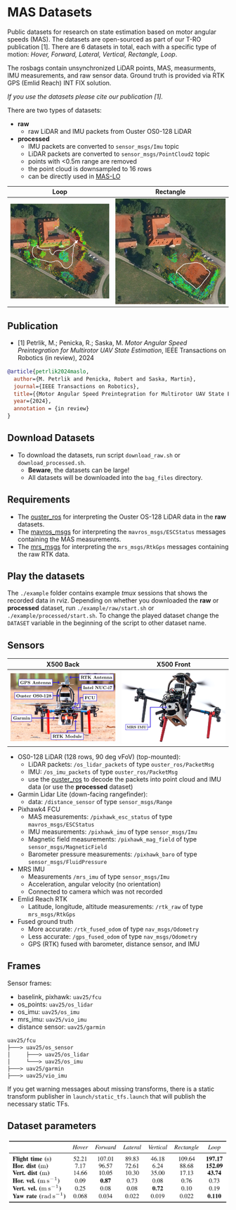 # MAS Datasets

Public datasets for research on state estimation based on motor angular speeds (MAS).
The datasets are open-sourced as part of our T-RO publication [1].
There are 6 datasets in total, each with a specific type of motion: *Hover, Forward, Lateral, Vertical, Rectangle, Loop*.

The rosbags contain unsynchronized LiDAR points, MAS, measurments, IMU measurements, and raw sensor data. 
Ground truth is provided via RTK GPS (Emlid Reach) INT FIX solution.

*If you use the datasets please cite our publication [1].*

There are two types of datasets:

- **raw**
  - raw LiDAR and IMU packets from Ouster OS0-128 LiDAR
- **processed**
  - IMU packets are converted to `sensor_msgs/Imu` topic
  - LiDAR packets are converted to `sensor_msgs/PointCloud2` topic
  - points with <0.5m range are removed 
  - the point cloud is downsampled to 16 rows
  - can be directly used in [MAS-LO](https://github.com/ctu-mrs/maslo)

| Loop                   | Rectangle                   |
| ---                    | ---                         |
| ![](.fig/map_loop.png) | ![](.fig/map_rectangle.png) |

## Publication

- [1] Petrlik, M.; Penicka, R.; Saska, M. *Motor Angular Speed Preintegration for Multirotor UAV State Estimation*, IEEE Transactions on Robotics (in review), 2024
```bibtex
@article{petrlik2024maslo,
  author={M. Petrlik and Penicka, Robert and Saska, Martin}, 
  journal={IEEE Transactions on Robotics}, 
  title={{Motor Angular Speed Preintegration for Multirotor UAV State Estimation}}, 
  year={2024},
  annotation = {in review}
}
```

## Download Datasets

- To download the datasets, run script `download_raw.sh` or `download_processed.sh`.
  - **Beware**, the datasets can be large!
  - All datasets will be downloaded into the `bag_files` directory.

## Requirements

- The [ouster_ros](https://github.com/ctu-mrs/ouster/) for interpreting the Ouster OS-128 LiDAR data in the **raw** datasets.
- The [mavros_msgs](https://github.com/mavlink/mavros) for interpreting the `mavros_msgs/ESCStatus` messages containing the MAS measurements.
- The [mrs_msgs](https://github.com/ctu-mrs/mrs_msgs) for interpreting the `mrs_msgs/RtkGps` messages containing the raw RTK data.

## Play the datasets

The `./example` folder contains example _tmux_ sessions that shows the recorded data in rviz.
Depending on whether you downloaded the **raw** or **processed** dataset, run `./example/raw/start.sh` or `./example/processed/start.sh`.
To change the played dataset change the `DATASET` variable in the beginning of the script to other dataset name.

## Sensors
| X500 Back               | X500 Front               |
| ---                     | ---                      |
| ![](.fig/x500_back.png) | ![](.fig/x500_front.png) |

- OS0-128 LiDAR (128 rows, 90 deg vFoV) (top-mounted):
  - LiDAR packets: `/os_lidar_packets` of type `ouster_ros/PacketMsg`
  - IMU: `/os_imu_packets` of type `ouster_ros/PacketMsg`
  - use the [ouster_ros](https://github.com/ctu-mrs/ouster/) to decode the packets into point cloud and IMU data (or use the **processed** dataset)
- Garmin Lidar Lite (down-facing rangefinder):
  - data: `/distance_sensor` of type `sensor_msgs/Range`
- Pixhawk4 FCU
  - MAS measurements: `/pixhawk_esc_status` of type `mavros_msgs/ESCStatus`
  - IMU measurements: `/pixhawk_imu` of type `sensor_msgs/Imu`
  - Magnetic field measurements: `/pixhawk_mag_field` of type `sensor_msgs/MagneticField`
  - Barometer pressure measurements: `/pixhawk_baro` of type `sensor_msgs/FluidPressure`
- MRS IMU 
  - Measurements `/mrs_imu` of type `sensor_msgs/Imu`
  - Acceleration, angular velocity (no orientation)
  - Connected to camera which was not recorded
- Emlid Reach RTK
  - Latitude, longitude, altitude measurements: `/rtk_raw` of type `mrs_msgs/RtkGps`
- Fused ground truth
  - More accurate: `/rtk_fused_odom` of type `nav_msgs/Odometry`
  - Less accurate: `/gps_fused_odom` of type `nav_msgs/Odometry`
  - GPS (RTK) fused with barometer, distance sensor, and IMU
   
## Frames

Sensor frames:
- baselink, pixhawk: `uav25/fcu`
- os_points: `uav25/os_lidar`
- os_imu: `uav25/os_imu`
- mrs_imu: `uav25/vio_imu`
- distance sensor: `uav25/garmin`

```
uav25/fcu
├───> uav25/os_sensor
│     ├───> uav25/os_lidar
│     └───> uav25/os_imu
├───> uav25/garmin
├───> uav25/vio_imu
```

If you get warning messages about missing transforms, there is a static transform publisher in `launch/static_tfs.launch` that will publish the necessary static TFs.

## Dataset parameters

![](.fig/dataset_params.png)

